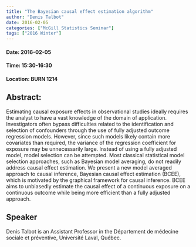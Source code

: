 ```yaml
---
title: "The Bayesian causal effect estimation algorithm"
author: "Denis Talbot"
date: 2016-02-05
categories: ["McGill Statistics Seminar"]
tags: ["2016 Winter"]
---
```


#### Date: 2016-02-05
#### Time: 15:30-16:30
#### Location: BURN 1214

## Abstract:

Estimating causal exposure effects in observational studies ideally requires the analyst to have a vast knowledge of the domain of application. Investigators often bypass difficulties related to the identification and selection of confounders through the use of fully adjusted outcome regression models. However, since such models likely contain more covariates than required, the variance of the regression coefficient for exposure may be unnecessarily large. Instead of using a fully adjusted model, model selection can be attempted. Most classical statistical model selection approaches, such as Bayesian model averaging, do not readily address causal effect estimation. We present a new model averaged approach to causal inference, Bayesian causal effect estimation (BCEE), which is motivated by the graphical framework for causal inference. BCEE aims to unbiasedly estimate the causal effect of a continuous exposure on a continuous outcome while being more efficient than a fully adjusted approach.



## Speaker


Denis Talbot is an Assistant Professor in the Département de médecine sociale et préventive, Université Laval, Québec.

